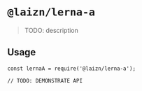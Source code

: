 # `@laizn/lerna-a`

> TODO: description

## Usage

```
const lernaA = require('@laizn/lerna-a');

// TODO: DEMONSTRATE API
```
